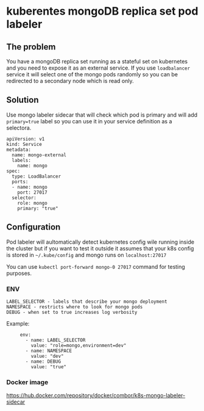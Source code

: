 # kuberentes mongoDB replica set pod labeler

## The problem

You have a mongoDB replica set running as a stateful set on kubernetes and you need to expose it as an external service. If you use `loadbalancer` service it will select one of the mongo pods randomly so you can be redirected to a secondary node which is read only.

## Solution

Use mongo labeler sidecar that will check which pod is primary and will add `primary=true` label so you can use it in your service definition as a selectora.
```
apiVersion: v1
kind: Service
metadata:
  name: mongo-external
  labels:
    name: mongo
spec:
  type: LoadBalancer
  ports:
  - name: mongo
    port: 27017
  selector:
    role: mongo
    primary: "true"
```

## Configuration

Pod labeler will aultomatically detect kubernetes config wile running inside the cluster but if you want to test it outside it assumes that your k8s config is stored in `~/.kube/config` and mongo runs on `localhost:27017`

You can use `kubectl port-forward mongo-0 27017` command for testing purposes.

### ENV

```
LABEL_SELECTOR - labels that describe your mongo deployment
NAMESPACE - restricts where to look for mongo pods
DEBUG - when set to true increases log verbosity
```

Example:
```
     env:
       - name: LABEL_SELECTOR
         value: "role=mongo,environment=dev"
       - name: NAMESPACE
         value: "dev"
       - name: DEBUG
         value: "true"
```

### Docker image

https://hub.docker.com/repository/docker/combor/k8s-mongo-labeler-sidecar
